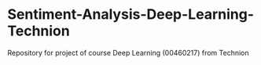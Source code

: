 # Sentiment-Analysis-Deep-Learning-Technion
Repository for project of course Deep Learning (00460217) from Technion

